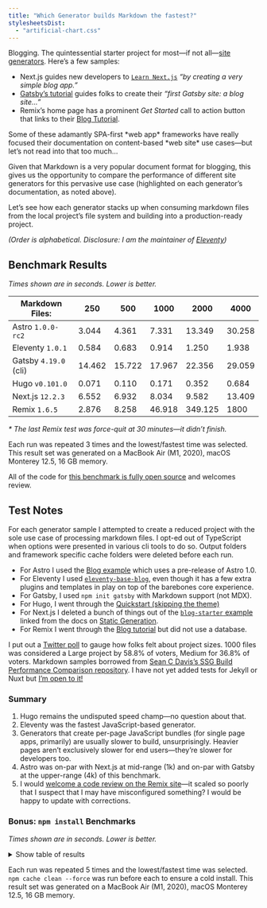 ```yaml
---
title: "Which Generator builds Markdown the fastest?"
stylesheetsDist:
  - "artificial-chart.css"
---
```

<svg style="position: absolute; left: -9999px; width: 1px; height: 1px; overflow: hidden;">
  <defs>
    <linearGradient id="gradient-sunrise-h">
      <stop offset="0%" stop-color="#F0047F"/>
      <stop offset="100%" stop-color="#FC814A"/>
    </linearGradient>
    <linearGradient id="gradient-sunrise-v" x1="0" x2="0" y1="0" y2="1">
      <stop offset="0%" stop-color="#F0047F"/>
      <stop offset="100%" stop-color="#FC814A"/>
    </linearGradient>
    <linearGradient id="gradient-blue-h">
      <stop offset="0%" stop-color="#0090c9"/>
      <stop offset="100%" stop-color="#00c0ad"/>
    </linearGradient>
    <linearGradient id="gradient-blue-v" x1="0" x2="0" y1="0" y2="1">
      <stop offset="0%" stop-color="#0090c9"/>
      <stop offset="100%" stop-color="#00c0ad"/>
    </linearGradient>
    <linearGradient id="gradient-sun-h">
      <stop offset="0%" stop-color="#FFC803"/>
      <stop offset="100%" stop-color="#FC814A"/>
    </linearGradient>
    <linearGradient id="gradient-sun-v" x1="0" x2="0" y1="0" y2="1">
      <stop offset="0%" stop-color="#FFC803"/>
      <stop offset="100%" stop-color="#FC814A"/>
    </linearGradient>
  </defs>
</svg>

Blogging. The quintessential starter project for most—if not all—[site generators](https://jamstack.org/generators/). Here’s a few samples:

* Next.js guides new developers to [`Learn Next.js`](https://nextjs.org/learn/basics/create-nextjs-app) _“by creating a very simple blog app.”_
* [Gatsby’s tutorial](https://www.gatsbyjs.com/docs/tutorial/part-1/) guides folks to create their _“first Gatsby site: a blog site…”_
* Remix’s home page has a prominent _Get Started_ call to action button that links to their [Blog Tutorial](https://remix.run/docs/en/v1/tutorials/blog).

<div class="livedemo livedemo-evil livedemo-sm">
  Some of these adamantly SPA-first *web app* frameworks have really focused their documentation on content-based *web site* use cases—but let’s not read into that too much…
</div>

Given that Markdown is a very popular document format for blogging, this gives us the opportunity to compare the performance of different site generators for this pervasive use case (highlighted on each generator’s documentation, as noted above).

Let’s see how each generator stacks up when consuming markdown files from the local project’s file system and building into a production-ready project.

_(Order is alphabetical. Disclosure: I am the maintainer of [Eleventy](https://www.11ty.dev/))_

## Benchmark Results

<is-land on:visible>
<style>
#markdown-bench-chart svg { overflow: visible; }
</style>
<div id="markdown-bench-chart"></div>
<script type="module/island">
import "https://d3js.org/d3.v7.min.js";
import { Line } from "/web/dist/{{pkg.version}}/artificial-chart.js";
new Line("markdown-bench-chart", "markdown-bench-datatable", {
  showLegend: false,
  valueType: ["float"],
  max: {
    y: 32
  },
  margin: {
    left: 25,
    right: 70,
  }
});
</script>
</is-land>

_Times shown are in seconds. Lower is better._

<table id="markdown-bench-datatable">
<thead>
<tr>
<th>Markdown Files:</th>
<th>250</th>
<th>500</th>
<th>1000</th>
<th>2000</th>
<th>4000</th>
</tr>
</thead>
<tbody>
<tr>
<td>Astro <code>1.0.0-rc2</code></td>
<td>3.044</td>
<td>4.361</td>
<td>7.331</td>
<td>13.349</td>
<td>30.258</td>
</tr>
<tr>
<td>Eleventy <code>1.0.1</code></td>
<td>0.584</td>
<td>0.683</td>
<td>0.914</td>
<td>1.250</td>
<td>1.938</td>
</tr>
<tr>
<td>Gatsby <code>4.19.0</code> (cli)</td>
<td>14.462</td>
<td>15.722</td>
<td>17.967</td>
<td>22.356</td>
<td>29.059</td>
</tr>
<tr>
<td>Hugo <code>v0.101.0</code></td>
<td>0.071</td>
<td>0.110</td>
<td>0.171</td>
<td>0.352</td>
<td>0.684</td>
</tr>
<tr>
<td>Next.js <code>12.2.3</code></td>
<td>6.552</td>
<td>6.932</td>
<td>8.034</td>
<td>9.582</td>
<td>13.409</td>
</tr>
<tr>
<td>Remix <code>1.6.5</code></td>
<td>2.876</td>
<td>8.258</td>
<td>46.918</td>
<td>349.125</td>
<td>1800</td>
</tr>
</tbody>
</table>

_\* The last Remix test was force-quit at 30 minutes—it didn’t finish._

Each run was repeated 3 times and the lowest/fastest time was selected. This result set was generated on a MacBook Air (M1, 2020), macOS Monterey 12.5, 16 GB memory.

All of the code for [this benchmark is fully open source](https://github.com/zachleat/bench-framework-markdown) and welcomes review.

## Test Notes

For each generator sample I attempted to create a reduced project with the sole use case of processing markdown files. I opt-ed out of TypeScript when options were presented in various cli tools to do so. Output folders and framework specific cache folders were deleted before each run.

* For Astro I used the [Blog example](https://github.com/withastro/astro/tree/latest/examples/blog?on=github) which uses a pre-release of Astro 1.0.
* For Eleventy I used [`eleventy-base-blog`](https://github.com/11ty/eleventy-base-blog), even though it has a few extra plugins and templates in play on top of the barebones core experience.
* For Gatsby, I used `npm init gatsby` with Markdown support (not MDX).
* For Hugo, I went through the [Quickstart (skipping the theme)](https://gohugo.io/getting-started/quick-start/)
* For Next.js I deleted a bunch of things out of the [`blog-starter` example](https://github.com/vercel/next.js/tree/canary/examples/blog-starter) linked from the docs on [Static Generation](https://nextjs.org/docs/basic-features/pages#static-generation-recommended).
* For Remix I went through the [Blog tutorial](https://remix.run/docs/en/v1/tutorials/blog) but did not use a database.

I put out a [Twitter poll](https://twitter.com/zachleat/status/1552723709395406849) to gauge how folks felt about project sizes. 1000 files was considered a Large project by 58.8% of voters, Medium for 36.8% of voters. Markdown samples borrowed from [Sean C Davis’s SSG Build Performance Comparison repository](https://github.com/seancdavis/ssg-build-performance-tests). I have not yet added tests for Jekyll or Nuxt but [I’m open to it!](https://github.com/zachleat/bench-framework-markdown/issues)

### Summary

1. Hugo remains the undisputed speed champ—no question about that.
1. Eleventy was the fastest JavaScript-based generator.
1. Generators that create per-page JavaScript bundles (for single page apps, primarily) are usually slower to build, unsurprisingly. Heavier pages aren’t exclusively slower for end users—they’re slower for developers too.
1. Astro was on-par with Next.js at mid-range (1k) and on-par with Gatsby at the upper-range (4k) of this benchmark.
1. I would [welcome a code review on the Remix site](https://twitter.com/zachleat/status/1553056554966040578)—it scaled so poorly that I suspect that I may have misconfigured something? I would be happy to update with corrections.

### Bonus: `npm install` Benchmarks

<is-land on:visible>
<div id="npm-install-chart"></div>
<script type="module/island">
import "https://d3js.org/d3.v7.min.js";
import { HorizontalBar } from "/web/dist/{{pkg.version}}/artificial-chart.js";
new HorizontalBar("npm-install-chart", "npm-install-datatable", {
  showLegend: false,
  showInlineBarValues: "outside",
  valueType: ["float"],
  margin: {
    left: 170
  }
});
</script>
</is-land>

_Times shown are in seconds. Lower is better._

<details>
<summary>Show table of results</summary>

<table id="npm-install-datatable">
<thead>
  <tr>
    <th>Framework</th>
    <th><code>npm install</code> Time</th>
  </tr>
</thead>
<tbody>
  <tr>
    <td>Astro <code>1.0.0-rc2</code></td>
    <td>19.870</td>
  </tr>
  <tr>
    <td>Eleventy <code>1.0.1</code></td>
    <td>15.168</td>
  </tr>
  <tr>
    <td>Eleventy <code>2.0.0-canary.14</code></td>
    <td>7.195</td>
  </tr>
  <tr>
    <td>Gatsby <code>4.19.0</code> (cli)</td>
    <td>68.516</td>
  </tr>
  <tr>
    <td>Next.js <code>12.2.3</code></td>
    <td>15.589</td>
  </tr>
  <tr>
    <td>Remix <code>1.6.5</code></td>
    <td>28.619</td>
  </tr>
</tbody>
</table>

</details>

Each run was repeated 5 times and the lowest/fastest time was selected. `npm cache clean --force` was run before each to ensure a cold install. This result set was generated on a MacBook Air (M1, 2020), macOS Monterey 12.5, 16 GB memory.